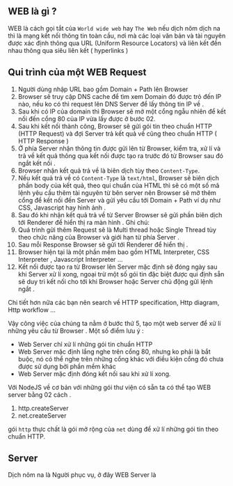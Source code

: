 ## WEB là gì ?
WEB là cách gọi tắt của `World wide web` hay `The Web` nếu dịch nôm dịch na thì là mạng kết nối thông tin toàn cầu, nơi mà các loại văn bản và tài nguyên được xác định thông qua URL (Uniform Resource Locators) và liên kết đến nhau thông qua siêu liên kết ( hyperlinks )

## Qui trình của một WEB Request
1. Người dùng nhập URL bao gồm Domain + Path lên Browser
2. Browser sẽ truy cập DNS cache để tìm xem Domain đó được trỏ đến IP nào, nếu ko có thì request lên DNS Server để lấy thông tin IP về .
3. Sau khi có IP của domain thì Browser sẽ mở một cổng ngẫu nhiên để kết nối đến cổng 80 của IP vừa lấy được ở bước 02.
4. Sau khi kết nối thành công, Browser sẽ gửi gói tin theo chuẩn HTTP (HTTP Request) và đợi Server trả kết quả về cũng theo chuẩn HTTP ( HTTP Response )
5. Ở phía Server nhận thông tin được gửi lên từ Browser, kiểm tra, xử lí và trả về kết quả thông qua kết nối được tạo ra trước đó từ Browser sau đó ngắt kết nối .
6. Browser nhận kết quả trả về là biên dịch tùy theo `Content-Type`.
7. Nếu kết quả trả về có `Content-Type` là `text/html`, Browser sẽ biên dịch phần body của kết quả, theo qui chuẩn của HTML thì sẽ có một số mã lệnh yêu cầu thêm tài nguyên từ bên server nên Browser sẽ mở thêm cổng để kết nối đến Server và gửi yêu cầu tới Domain + Path ví dụ như CSS, Javascript hay hình ảnh .
8. Sau đó khi nhận kết quả trả về từ Server Browser sẽ gửi phần biên dịch tới Renderer để hiển thị ra màn hình .
Ghi chú:
1. Quá trình gửi thêm Request sẽ là Multi thread hoặc Single Thread tùy theo chức năng của Browser và giới hạn từ phía Server .
2. Sau mỗi Response Browser sẽ gửi tới Renderer để hiển thị .
3. Browser hiện tại là một phần mềm bao gồm HTML Interpreter, CSS Interpreter , Javascript Interpreter ...
4. Kết nối được tạo ra từ Browser lên Server mặc định sẽ đóng ngày sau khi Server xử lí xong, ngoại trừ một số gói tin đặc biệt được qui định sẵn sẽ duy trì kết nối cho tới khi Browser hoặc Server chủ động gửi lệnh ngắt .

Chi tiết hơn nữa các bạn nên search về HTTP specification, Http diagram, Http workflow ...

Vậy công việc của chúng ta nằm ở bước thứ 5, tạo một web server để xử lí những yêu cầu từ Browser . Một số điểm lưu ý :
+ Web Server chỉ xử lí những gói tin chuẩn HTTP
+ Web Server mặc định lắng nghe trên cổng 80, nhưng ko phải là bắt buộc, nó có thể nghe trên những cổng khác với điều kiện cổng đó chưa được sử dụng bởi phần mềm khác
+ Web Server mặc định đóng kết nối sau khi xử lí xong.

Với NodeJS về cơ bản với những gói thư viện có sẵn ta có thể tạo WEB server bằng 02 cách .
1. http.createServer
2. net.createServer

gói `http` thực chất là gói mở rộng của `net` dùng để xử lí những gói tin theo chuẩn HTTP.

## Server
Dịch nôm na là Người phục vụ, ở đây WEB Server là
